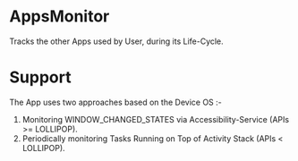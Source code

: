 # AppsMonitor
Tracks the other Apps used by User, during its Life-Cycle.

# Support
The App uses two approaches based on the Device OS :-
1) Monitoring WINDOW_CHANGED_STATES via Accessibility-Service (APIs >= LOLLIPOP).
2) Periodically monitoring Tasks Running on Top of Activity Stack (APIs < LOLLIPOP).
